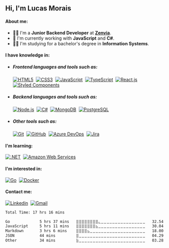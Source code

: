 ## Hi, I'm Lucas Morais

#### About me:

- :man_technologist:&nbsp;I'm a **Junior Backend Developer** at [**Zenvia**](https://www.zenvia.com/ "Zenvia Site").
- :telescope:&nbsp;I'm currently working with **JavaScript** and **C#**.
- :man_student:&nbsp;I'm studying for a bachelor's degree in **Information Systems**.

#### I have knowledge in:

- ##### Frontend languages and tools such as:
  [![HTML5](https://img.shields.io/badge/-HTML5-111?style=flat&logo=html5 "HTML5")](https://developer.mozilla.org/en-US/docs/Web/HTML)&nbsp;
  [![CSS3](https://img.shields.io/badge/-CSS3-111?style=flat&logo=css3&logoColor=2965f1 "CSS3")](https://developer.mozilla.org/en-US/docs/Web/CSS)&nbsp;
  [![JavaScript](https://img.shields.io/badge/-JavaScript-111?style=flat&logo=javascript "JavaScript")](https://developer.mozilla.org/en-US/docs/Web/JavaScript)&nbsp; 
  [![TypeScript](https://img.shields.io/badge/-TypeScript-111?style=flat&logo=typescript "TypeScript")](https://www.typescriptlang.org/)&nbsp;
  [![React.js](https://img.shields.io/badge/-React.js-111?style=flat&logo=react "React.js")](https://reactjs.org/)&nbsp;
  [![Styled Components](https://img.shields.io/badge/-Styled--Components-111?style=flat&logo=styled-components&logoColor=fff "Styled-Components")](https://styled-components.com/)&nbsp; <br/>

- ##### Backend languages and tools such as:
  [![Node.js](https://img.shields.io/badge/-Node.js-111?style=flat&logo=node.js "Node.js")](https://nodejs.org/en/)&nbsp; 
  [![C#](https://img.shields.io/badge/-C%23-111?style=flat&logo=csharp&logoColor=239120 "C Sharp")](https://learn.microsoft.com/en-us/dotnet/csharp/)&nbsp; 
  [![MongoDB](https://img.shields.io/badge/-MongoDB-111?style=flat&logo=mongodb "MongoDB")](https://www.mongodb.com/)&nbsp; 
  [![PostgreSQL](https://img.shields.io/badge/-PostgreSQL-111?style=flat&logo=postgresql "PostgreSQL")](https://www.postgresql.org/)&nbsp; <br/>

- ##### Other tools such as:
  [![Git](https://img.shields.io/badge/-Git-111?style=flat&logo=git "Git")](https://git-scm.com/)&nbsp;
  [![GitHub](https://img.shields.io/badge/-GitHub-111?style=flat&logo=github "GitHub")](https://github.com/)&nbsp;
  [![Azure DevOps](https://img.shields.io/badge/-Azure%20DevOps-111?style=flat&logo=Azure%20DevOps&logoColor=0078D7 "Azure DevOps")](https://azure.microsoft.com/en-us/products/devops)&nbsp; 
  [![Jira](https://img.shields.io/badge/-Jira-111?style=flat&logo=jira "Jira")](https://www.atlassian.com/software/jira)&nbsp;
  
#### I'm learning:

  [![.NET](https://img.shields.io/badge/-.NET-111?style=flat&logo=dotnet&logoColor=512BD4 ".NET")](https://dotnet.microsoft.com/en-us/)&nbsp;
  [![Amazon Web Services](https://img.shields.io/badge/-AWS-111?style=flat&logo=amazon%20aws&logoColor=FF9900 "AWS")](https://aws.amazon.com/)&nbsp;

#### I'm interested in:

[![Go](https://img.shields.io/badge/-Go-111?style=flat&logo=go "Go")](https://go.dev/)&nbsp;
[![Docker](https://img.shields.io/badge/-Docker-111?style=flat&logo=docker "Docker")](https://www.docker.com/)&nbsp;

#### Contact me:

[![Linkedin](https://img.shields.io/badge/-Lucas%20Morais-0A66C2?style=flat&logo=linkedin&logoColor=fff "Linkedin")](https://www.linkedin.com/in/lucas-morais-santos/)&nbsp;
[![Gmail](https://img.shields.io/badge/-lucas14.morais@gmail.com-EA4335?style=flat&logo=gmail&logoColor=fff "Gmail")](mailto:lucas14.morais@gmail.com)&nbsp; <br/>


<!--START_SECTION:waka-->

```txt
Total Time: 17 hrs 16 mins

Go             5 hrs 37 mins   ⣿⣿⣿⣿⣿⣿⣿⣿⣄⣀⣀⣀⣀⣀⣀⣀⣀⣀⣀⣀⣀⣀⣀⣀⣀   32.54 %
JavaScript     5 hrs 11 mins   ⣿⣿⣿⣿⣿⣿⣿⣦⣀⣀⣀⣀⣀⣀⣀⣀⣀⣀⣀⣀⣀⣀⣀⣀⣀   30.04 %
Markdown       3 hrs 6 mins    ⣿⣿⣿⣿⣦⣀⣀⣀⣀⣀⣀⣀⣀⣀⣀⣀⣀⣀⣀⣀⣀⣀⣀⣀⣀   18.00 %
JSON           44 mins         ⣿⣀⣀⣀⣀⣀⣀⣀⣀⣀⣀⣀⣀⣀⣀⣀⣀⣀⣀⣀⣀⣀⣀⣀⣀   04.29 %
Other          34 mins         ⣷⣀⣀⣀⣀⣀⣀⣀⣀⣀⣀⣀⣀⣀⣀⣀⣀⣀⣀⣀⣀⣀⣀⣀⣀   03.28 %
```

<!--END_SECTION:waka-->
